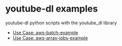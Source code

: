 # youtube-dl examples
youtube-dl python scripts with the youtube_dl library

* [Use Case: aws-batch-example](/aws-batch-example/README.MD)
* [Use Case: aws-array-jobs-example](/aws-array-jobs-example/README.MD)

